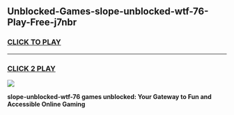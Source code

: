 
## Unblocked-Games-slope-unblocked-wtf-76-Play-Free-j7nbr
<h3>
<a href="https://premium76.site?title=slope-unblocked-wtf-76&ref=20M">CLICK TO PLAY</a></h3>
<hr>

<h3>
<a href="https://premium76.site?title=slope-unblocked-wtf-76&ref=20M">CLICK 2 PLAY</a>
  
</h3>

<a href="https://premium76.site?title=slope-unblocked-wtf-76&ref=19M"><img src="https://clearcache.store/games.png"></a>


**slope-unblocked-wtf-76 games unblocked: Your Gateway to Fun and Accessible Online Gaming**
